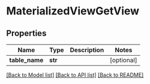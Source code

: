 # MaterializedViewGetView

## Properties
Name | Type | Description | Notes
------------ | ------------- | ------------- | -------------
**table_name** | **str** |  | [optional] 

[[Back to Model list]](../README.md#documentation-for-models) [[Back to API list]](../README.md#documentation-for-api-endpoints) [[Back to README]](../README.md)


